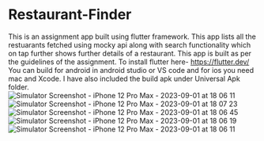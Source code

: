 # Restaurant-Finder
This is an assignment app built using flutter framework.
This app lists all the restuarants fetched using mocky api along with search functionality which on tap further shows further details of a restaurant.
This app is built as per the guidelines of the assignment.
To install flutter here- https://flutter.dev/
You can build for android in android studio or VS code and for ios you need mac and Xcode.
I have also included the build apk under Universal Apk folder.
![Simulator Screenshot - iPhone 12 Pro Max - 2023-09-01 at 18 06 11](https://github.com/piyush445/Restaurant-Finder/assets/56198670/9da930a8-76df-44f7-86a1-9030fd5c98a2)
![Simulator Screenshot - iPhone 12 Pro Max - 2023-09-01 at 18 07 23](https://github.com/piyush445/Restaurant-Finder/assets/56198670/34fc8729-9d6c-45fe-88b1-c13067a43b41)
![Simulator Screenshot - iPhone 12 Pro Max - 2023-09-01 at 18 06 45](https://github.com/piyush445/Restaurant-Finder/assets/56198670/3c7bef2b-b1da-4fd3-8d81-e183bbd9a249)
![Simulator Screenshot - iPhone 12 Pro Max - 2023-09-01 at 18 06 19](https://github.com/piyush445/Restaurant-Finder/assets/56198670/6d4d36fb-8eae-4509-ac92-9b2ce7942c6d)
![Simulator Screenshot - iPhone 12 Pro Max - 2023-09-01 at 18 06 11](https://github.com/piyush445/Restaurant-Finder/assets/56198670/1ce8e631-0c2e-4c72-a43a-34112cfba903)
